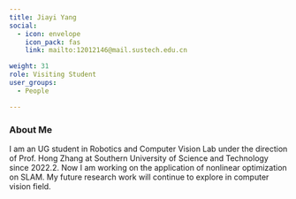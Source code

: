 ```yaml
---
title: Jiayi Yang
social:
  - icon: envelope 
    icon_pack: fas
    link: mailto:12012146@mail.sustech.edu.cn

weight: 31
role: Visiting Student
user_groups:
  - People

---
```

### About Me
I am an UG student in Robotics and Computer Vision Lab under the direction of Prof. Hong Zhang at Southern University of Science and Technology since 2022.2. Now I am working on the application of nonlinear optimization on SLAM. My future research work will continue to explore in computer vision field.
